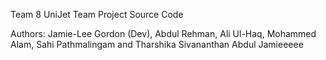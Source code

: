 Team 8 UniJet Team Project Source Code

Authors:
Jamie-Lee Gordon (Dev), Abdul Rehman, Ali Ul-Haq, Mohammed Alam, Sahi Pathmalingam and Tharshika Sivananthan
Abdul
Jamieeeee